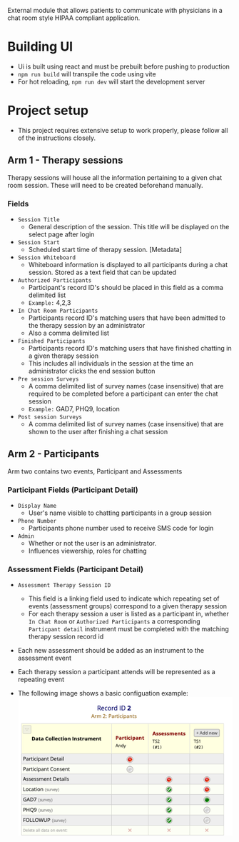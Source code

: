 External module that allows patients to communicate with physicians in a chat room style HIPAA compliant application.

# Building UI
-  Ui is built using react and must be prebuilt before pushing to production
-  `npm run build` will transpile the code using vite
-  For hot reloading, `npm run dev` will start the development server


# Project setup
- This project requires extensive setup to work properly, please follow all of the instructions closely.


## Arm 1 - Therapy sessions
Therapy sessions will house all the information pertaining to a given chat room session.
These will need to be created beforehand manually.
### Fields
- `Session Title`
  - General description of the session. This title will be displayed on the select page after login
- `Session Start`
  - Scheduled start time of therapy session. [Metadata]
- `Session Whiteboard`
  - Whiteboard information is displayed to all participants during a chat session. Stored as a text field that can be updated
- `Authorized Participants`
  - Participant's record ID's should be placed in this field as a comma delimited list
  - `Example:` 4,2,3
- `In Chat Room Participants`
  - Participants record ID's matching users that have been admitted to the therapy session by an administrator
  - Also a comma delimited list
- `Finished Participants`
  - Participants record ID's matching users that have finished chatting in a given therapy session
  - This includes all individuals in the session at the time an administrator clicks the end session button
- `Pre session Surveys`
  - A comma delimited list of survey names (case insensitive) that are required to be completed before a participant can enter the chat session
  - `Example:` GAD7, PHQ9, location
- `Post session Surveys`
  - A comma delimited list of survey names (case insensitive) that are shown to the user after finishing a chat session

## Arm 2 - Participants
Arm two contains two events, Participant and Assessments
### Participant Fields (Participant Detail)
- `Display Name`
  - User's name visible to chatting participants in a group session
- `Phone Number`
  - Participants phone number used to receive SMS code for login
- `Admin`
  - Whether or not the user is an administrator.
  - Influences viewership, roles for chatting
### Assessment Fields (Participant Detail)
- `Assessment Therapy Session ID`
  - This field is a linking field used to indicate which repeating set of events (assessment groups) correspond to a given therapy session
  - For each therapy session a user is listed as a participant in, whether `In Chat Room` or `Authorized Participants`
a corresponding `Particpant detail` instrument must be completed with the matching therapy session record id
- Each new assessment should be added as an instrument to the assessment event
- Each therapy session a participant attends will be represented as a repeating event

- The following image shows a basic configuation example:
  ![Assessments config example](./group-chat-therapy-ui/public/assessment_config_example.png)
